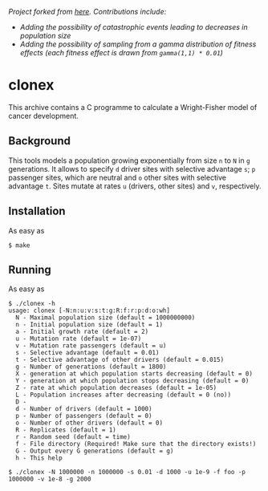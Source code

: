 *Project forked from [here](https://github.com/gerstung-lab/clonex). Contributions include:*

* *Adding the possibility of catastrophic events leading to decreases in population size*
* *Adding the possibility of sampling from a gamma distribution of fitness effects (each fitness effect is drawn from `gamma(1,1) * 0.01`)*

# clonex
This archive contains a C programme to calculate a Wright-Fisher model of cancer development.

## Background
This tools models a population growing exponentially from size `n` to `N` in `g` generations.
It allows to specify `d` driver sites with selective advantage `s`; `p` passenger sites, which are neutral and
`o` other sites with selective advantage `t`. Sites mutate at rates `u` (drivers, other sites) and `v`, respectively.

## Installation
As easy as
```{bash}
$ make
```

## Running
As easy as
```{bash}
$ ./clonex -h
usage: clonex [-N:n:u:v:s:t:g:R:f:r:p:d:o:wh]
  N - Maximal population size (default = 1000000000)
  n - Initial population size (default = 1)
  a - Initial growth rate (default = 2)
  u - Mutation rate (default = 1e-07)
  v - Mutation rate passengers (default = u)
  s - Selective advantage (default = 0.01)
  t - Selective advantage of other drivers (default = 0.015)
  g - Number of generations (default = 1800)
  X - generation at which population starts decreasing (default = 0)
  Y - generation at which population stops decreasing (default = 0)
  Z - rate at which population decreases (default = 1e-05)
  L - Population increases after decreasing (default = 0 (no))
  D - 
  d - Number of drivers (default = 1000)
  p - Number of passengers (default = 0)
  o - Number of other drivers (default = 0)
  R - Replicates (default = 1)
  r - Random seed (default = time)
  f - File directory (Required! Make sure that the directory exists!)
  G - Output every G generations (default = g)
  h - This help

$ ./clonex -N 1000000 -n 1000000 -s 0.01 -d 1000 -u 1e-9 -f foo -p 1000000 -v 1e-8 -g 2000
```
